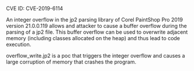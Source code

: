 CVE ID: CVE-2019-6114

An integer overflow in the jp2 parsing library of Corel PaintShop Pro 2019 version 21.0.0.119 allows and attacker to cause a buffer overflow during the parsing of a jp2 file.
This buffer overflow can be used to overwrite adjacent memory (including classes allocated on the heap) and thus lead to code execution.

overflow_write.jp2 is a poc that triggers the integer overflow and causes a large corruption of memory that crashes the program.
